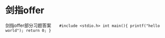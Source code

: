 # 剑指offer
剑指offer部分习题答案
`
    #include <stdio.h>
    int main(){
    printf("hello world");
    return 0;
    }
`
